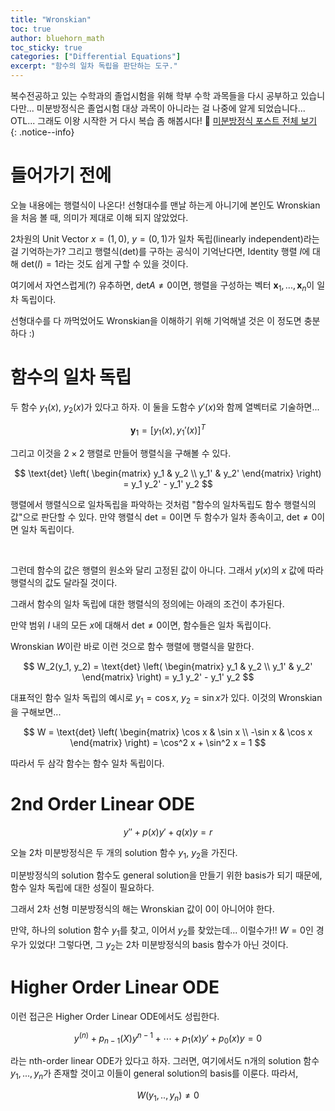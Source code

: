 ```yaml
---
title: "Wronskian"
toc: true
author: bluehorn_math
toc_sticky: true
categories: ["Differential Equations"]
excerpt: "함수의 일차 독립을 판단하는 도구."
---
```


복수전공하고 있는 수학과의 졸업시험을 위해 학부 수학 과목들을 다시 공부하고 있습니다만... 미분방정식은 졸업시험 대상 과목이 아니라는 걸 나중에 알게 되었습니다... OTL... 그래도 이왕 시작한 거 다시 복습 좀 해봅시다! 🏃 [미분방정식 포스트 전체 보기](/categories/differential-equations)
{: .notice--info}

# 들어가기 전에

오늘 내용에는 행렬식이 나온다! 선형대수를 맨날 하는게 아니기에 본인도 Wronskian을 처음 볼 때, 의미가 제대로 이해 되지 않았었다.

2차원의 Unit Vector $x = (1, 0)$, $y = (0, 1)$가 일차 독립(linearly independent)라는 걸 기억하는가? 그리고 행렬식(det)를 구하는 공식이 기억난다면, Identity 행렬 $I$에 대해 $\text{det}(I) = 1$라는 것도 쉽게 구할 수 있을 것이다.

여기에서 자연스럽게(?) 유추하면, $\text{det} A \ne 0$이면, 행렬을 구성하는 벡터 $\mathbf{x}_1, ..., \mathbf{x}_n$이 일차 독립이다.

선형대수를 다 까먹었어도 Wronskian을 이해하기 위해 기억해낼 것은 이 정도면 충분하다 :)


# 함수의 일차 독립

두 함수 $y_1(x)$, $y_2(x)$가 있다고 하자. 이 둘을 도함수 $y'(x)$와 함께 열벡터로 기술하면...

$$
\mathbf{y}_1 = [y_1(x), y_1'(x)]^T
$$

그리고 이것을 $2 \times 2$ 행렬로 만들어 행렬식을 구해볼 수 있다.

$$
\text{det}
\left(
\begin{matrix}
y_1 & y_2 \\
y_1' & y_2'
\end{matrix}
\right)
= y_1 y_2' - y_1' y_2
$$

행렬에서 행렬식으로 일차독립을 파악하는 것처럼 "함수의 일차독립도 함수 행렬식의 값"으로 판단할 수 있다. 만약 행렬식 $\text{det} = 0$이면 두 함수가 일차 종속이고, $\text{det} \ne 0$이면 일차 독립이다.

<br/>

그런데 함수의 값은 행렬의 원소와 달리 고정된 값이 아니다. 그래서 $y(x)$의 $x$ 값에 따라 행렬식의 값도 달라질 것이다.

그래서 함수의 일차 독립에 대한 행렬식의 정의에는 아래의 조건이 추가된다.

<div class="definition" markdown="1">

만약 범위 $I$ 내의 모든 $x$에 대해서 $\text{det} \ne 0$이면, 함수들은 일차 독립이다.

</div>

Wronskian $W$이란 바로 이런 것으로 함수 행렬에 행렬식을 말한다.

$$
W_2(y_1, y_2) =
\text{det}
\left(
\begin{matrix}
y_1 & y_2 \\
y_1' & y_2'
\end{matrix}
\right) = y_1 y_2' - y_1' y_2
$$

대표적인 함수 일차 독립의 예시로 $y_1 = \cos x$, $y_2 = \sin x$가 있다. 이것의 Wronskian을 구해보면...

$$
W = \text{det}
\left(
\begin{matrix}
\cos x & \sin x \\
-\sin x & \cos x
\end{matrix}
\right)
= \cos^2 x + \sin^2 x = 1
$$

따라서 두 삼각 함수는 함수 일차 독립이다.


# 2nd Order Linear ODE

$$
y'' + p(x) y' + q(x) y = r
$$

오늘 2차 미분방정식은 두 개의 solution 함수 $y_1$, $y_2$을 가진다.

미분방정식의 solution 함수도 general solution을 만들기 위한 basis가 되기 때문에, 함수 일차 독립에 대한 성질이 필요하다.

그래서 2차 선형 미분방정식의 해는 Wronskian 값이 0이 아니어야 한다.

만약, 하나의 solution 함수 $y_1$를 찾고, 이어서 $y_2$를 찾았는데... 이럴수가!! $W = 0$인 경우가 있었다! 그렇다면, 그 $y_2$는 2차 미분방정식의 basis 함수가 아닌 것이다.


# Higher Order Linear ODE

이런 접근은 Higher Order Linear ODE에서도 성립한다.

$$
y^{(n)} + p_{n-1}(X) y^{n-1} + \cdots + p_1(x) y' + p_0(x) y = 0
$$

라는 nth-order linear ODE가 있다고 하자. 그러면, 여기에서도 n개의 solution 함수 $y_1, ..., y_n$가 존재할 것이고 이들이 general solution의 basis를 이룬다. 따라서,

$$
W(y_1, .., y_n) \ne 0
$$
